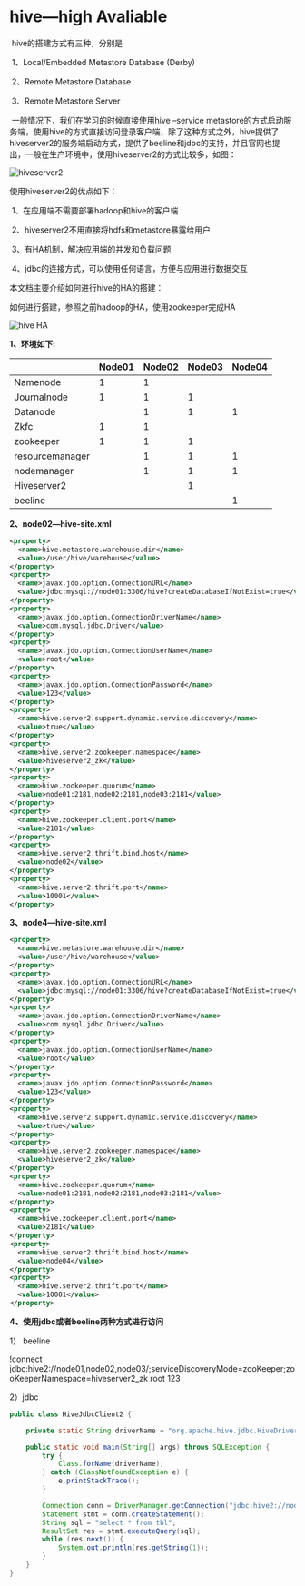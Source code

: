 # hive—high Avaliable

​		hive的搭建方式有三种，分别是

​			1、Local/Embedded Metastore Database (Derby)

​			2、Remote Metastore Database

​			3、Remote Metastore Server

​		一般情况下，我们在学习的时候直接使用hive –service metastore的方式启动服务端，使用hive的方式直接访问登录客户端，除了这种方式之外，hive提供了hiveserver2的服务端启动方式，提供了beeline和jdbc的支持，并且官网也提出，一般在生产环境中，使用hiveserver2的方式比较多，如图：

![hiveserver2](https://github.com/msbbigdata/hive/blob/master/images/hiveserver2.png)

使用hiveserver2的优点如下：

​	1、在应用端不需要部署hadoop和hive的客户端

​	2、hiveserver2不用直接将hdfs和metastore暴露给用户

​	3、有HA机制，解决应用端的并发和负载问题

​	4、jdbc的连接方式，可以使用任何语言，方便与应用进行数据交互

本文档主要介绍如何进行hive的HA的搭建：

如何进行搭建，参照之前hadoop的HA，使用zookeeper完成HA

![hive HA](https://github.com/msbbigdata/hive/blob/master/images/hive%20HA.png)

**1、环境如下:**	

|                 | Node01 | Node02 | Node03 | Node04 |
| --------------- | ------ | ------ | ------ | ------ |
| Namenode        | 1      | 1      |        |        |
| Journalnode     | 1      | 1      | 1      |        |
| Datanode        |        | 1      | 1      | 1      |
| Zkfc            | 1      | 1      |        |        |
| zookeeper       | 1      | 1      | 1      |        |
| resourcemanager |        | 1      | 1      | 1      |
| nodemanager     |        | 1      | 1      | 1      |
| Hiveserver2     |        |        | 1      |        |
| beeline         |        |        |        | 1      |

**2、node02—hive-site.xml**

```xml
<property>  
  <name>hive.metastore.warehouse.dir</name>  
  <value>/user/hive/warehouse</value>  
</property>  
<property>  
  <name>javax.jdo.option.ConnectionURL</name>  
  <value>jdbc:mysql://node01:3306/hive?createDatabaseIfNotExist=true</value>  
</property>  
<property>  
  <name>javax.jdo.option.ConnectionDriverName</name>  
  <value>com.mysql.jdbc.Driver</value>  
</property>     
<property>  
  <name>javax.jdo.option.ConnectionUserName</name>  
  <value>root</value>  
</property>  
<property>  
  <name>javax.jdo.option.ConnectionPassword</name>  
  <value>123</value>  
</property>
<property>
  <name>hive.server2.support.dynamic.service.discovery</name>
  <value>true</value>
</property>
<property>
  <name>hive.server2.zookeeper.namespace</name>
  <value>hiveserver2_zk</value>
</property>
<property>
  <name>hive.zookeeper.quorum</name>
  <value>node01:2181,node02:2181,node03:2181</value>
</property>
<property>
  <name>hive.zookeeper.client.port</name>
  <value>2181</value>
</property>
<property>
  <name>hive.server2.thrift.bind.host</name>
  <value>node02</value>
</property>
<property>
  <name>hive.server2.thrift.port</name>
  <value>10001</value> 
</property>
```

**3、node4—hive-site.xml**

```xml
<property>  
  <name>hive.metastore.warehouse.dir</name>  
  <value>/user/hive/warehouse</value>  
</property>  
<property>  
  <name>javax.jdo.option.ConnectionURL</name>  
  <value>jdbc:mysql://node01:3306/hive?createDatabaseIfNotExist=true</value>  
</property>  
<property>  
  <name>javax.jdo.option.ConnectionDriverName</name>  
  <value>com.mysql.jdbc.Driver</value>  
</property>     
<property>  
  <name>javax.jdo.option.ConnectionUserName</name>  
  <value>root</value>  
</property>  
<property>  
  <name>javax.jdo.option.ConnectionPassword</name>  
  <value>123</value>  
</property>
<property>
  <name>hive.server2.support.dynamic.service.discovery</name>
  <value>true</value>
</property>
<property>
  <name>hive.server2.zookeeper.namespace</name>
  <value>hiveserver2_zk</value>
</property>
<property>
  <name>hive.zookeeper.quorum</name>
  <value>node01:2181,node02:2181,node03:2181</value>
</property>
<property>
  <name>hive.zookeeper.client.port</name>
  <value>2181</value>
</property>
<property>
  <name>hive.server2.thrift.bind.host</name>
  <value>node04</value>
</property>
<property>
  <name>hive.server2.thrift.port</name>
  <value>10001</value> 
</property>
```

**4、使用jdbc或者beeline两种方式进行访问**

1） beeline

!connect jdbc:hive2://node01,node02,node03/;serviceDiscoveryMode=zooKeeper;zooKeeperNamespace=hiveserver2_zk root 123

2）jdbc

```java
public class HiveJdbcClient2 {

	private static String driverName = "org.apache.hive.jdbc.HiveDriver";

	public static void main(String[] args) throws SQLException {
		try {
			Class.forName(driverName);
		} catch (ClassNotFoundException e) {
			e.printStackTrace();
		}

		Connection conn = DriverManager.getConnection("jdbc:hive2://node01,node02,node03/default;serviceDiscoveryMode=zooKeeper;zooKeeperNamespace=hiveserver2_zk", "root", "");
		Statement stmt = conn.createStatement();
		String sql = "select * from tbl";
		ResultSet res = stmt.executeQuery(sql);
		while (res.next()) {
			System.out.println(res.getString(1));
		}
	}
}
```

​	